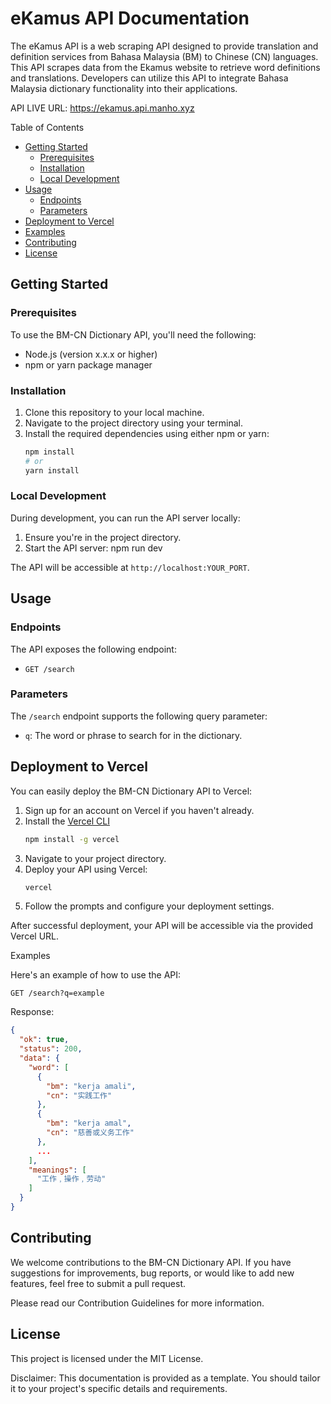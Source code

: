 # eKamus API Documentation

The eKamus API is a web scraping API designed to provide translation and definition services from Bahasa Malaysia (BM) to Chinese (CN) languages. This API scrapes data from the Ekamus website to retrieve word definitions and translations. Developers can utilize this API to integrate Bahasa Malaysia dictionary functionality into their applications.

API LIVE URL: https://ekamus.api.manho.xyz

Table of Contents

- [Getting Started](#getting-started)
    - [Prerequisites](#prerequisites)
    - [Installation](#installation)
    - [Local Development](#local-development)
- [Usage](#usage)
    - [Endpoints](#endpoints)
    - [Parameters](#parameters)
- [Deployment to Vercel](#deployment-to-vercel)
- [Examples](#examples)
- [Contributing](#contributing)
- [License](#license)

## Getting Started

### Prerequisites

To use the BM-CN Dictionary API, you'll need the following:

- Node.js (version x.x.x or higher)
- npm or yarn package manager

### Installation

1. Clone this repository to your local machine.
2. Navigate to the project directory using your terminal.
3. Install the required dependencies using either npm or yarn:
   ```bash
   npm install
   # or
   yarn install
   ```

### Local Development

During development, you can run the API server locally:

1. Ensure you're in the project directory.
2. Start the API server:
   npm run dev

The API will be accessible at `http://localhost:YOUR_PORT`.

## Usage

### Endpoints

The API exposes the following endpoint:

- `GET /search`

### Parameters

The `/search` endpoint supports the following query parameter:

- `q`: The word or phrase to search for in the dictionary.

## Deployment to Vercel

You can easily deploy the BM-CN Dictionary API to Vercel:

1. Sign up for an account on Vercel if you haven't already.
2. Install the [Vercel CLI](https://vercel.com/download)
   ```bash
   npm install -g vercel
   ```
3. Navigate to your project directory.
4. Deploy your API using Vercel:
   ```bash
   vercel
   ```
5. Follow the prompts and configure your deployment settings.

After successful deployment, your API will be accessible via the provided Vercel URL.

Examples

Here's an example of how to use the API:

```http
GET /search?q=example
```

Response:
```json
{
  "ok": true,
  "status": 200,
  "data": {
    "word": [
      {
        "bm": "kerja amali",
        "cn": "实践工作"
      },
      {
        "bm": "kerja amal",
        "cn": "慈善或义务工作"
      },
      ...
    ],
    "meanings": [
      "工作﹐操作﹐劳动"
    ]
  }
}
```

## Contributing

We welcome contributions to the BM-CN Dictionary API. If you have suggestions for improvements, bug reports, or would like to add new features, feel free to submit a pull request.

Please read our Contribution Guidelines for more information.

## License

This project is licensed under the MIT License.


Disclaimer: This documentation is provided as a template. You should tailor it to your project's specific details and requirements.